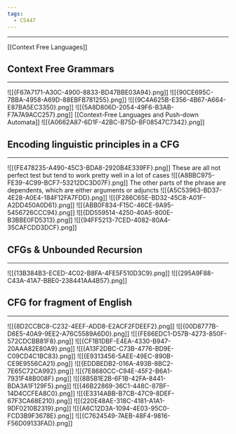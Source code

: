 ```yaml
---
tags:
  - CS447
---
```

---
[[Context Free Languages]]
## Context Free Grammars
---
![[{F67A7171-A30C-4900-8833-BD47BBE03A94}.png]]
![[{90CE695C-7BBA-4958-A69D-88EBFB781255}.png]]
![[{9C4A625B-E356-4B67-A664-E87BA5EC3350}.png]]
![[{5A8D806D-2054-49F6-B3AB-F7A7A9ACC257}.png]]
[[Context-Free Languages and Push-down Automata]]
![[{A0662A87-6D1F-42BC-B75D-BF08547C7342}.png]]

## Encoding linguistic principles in a CFG
---
![[{FE478235-A490-45C3-BDA8-2920B4E339FF}.png]]
These are all not perfect test but tend to work pretty well in a lot of cases
![[{A8BBC975-FE39-4C99-BCF7-53212DC3D07F}.png]]
The other parts of the phrase are dependents, which are either arguments or adjuncts 
![[{A5C53963-BD37-4E28-A0E4-184F12FA7FDD}.png]]
![[{F286C65E-BD32-45C8-A01F-A2DD450A0D61}.png]]
![[{ABB0F834-F15C-46CE-9A95-5456726CCC94}.png]]
![[{DD559514-4250-40A5-800E-B3BBE0FD5313}.png]]
![[{94FF5213-7CED-4082-80A4-35CAFCDD3DCF}.png]]

## CFGs & Unbounded Recursion
---
![[{13B384B3-ECED-4C02-B8FA-4FE5F510D3C9}.png]]
![[{295A9F88-C43A-41A7-BBE0-238441AA4B57}.png]]

## CFG for fragment of English
---
![[{8D2CCBC8-C232-4EEF-ADD8-E2ACF2FDEEF2}.png]]
![[{00D8777B-D6E5-40A9-9EE2-A76C5589A6D0}.png]]
![[{FE66EDC1-D57B-4273-850F-572CDCBB81F8}.png]]
![[{CF1B1DBF-E4EA-4330-B947-20AAA82E80A9}.png]]
![[{A13F2DBC-C73B-4776-BD9E-C09CD4C1BC83}.png]]
![[{E9313456-5AEE-49EC-890B-CE9E9556CA21}.png]]
![[{EDDBEDB2-016A-493B-8BC2-7E65C72CA992}.png]]
![[{7E8680CC-C94E-45F2-B6A1-7931F48B008F}.png]]
![[{8B5B1E2B-6F1B-42FA-8441-BDA3A1F129F5}.png]]
![[{46B22869-36C1-448C-87BF-14D4CCFEA8C0}.png]]
![[{E3314ABB-B7CB-47C9-8DEF-67F3CA68E210}.png]]
![[{220E48AE-318C-4181-A1A1-9DF0210B2319}.png]]
![[{A6C12D3A-1094-4E03-95C0-FCD3B9F3678E}.png]]
![[{C7624549-7AEB-48F4-9816-F56D09133FAD}.png]]
